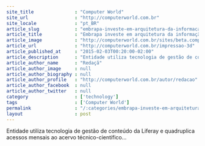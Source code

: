 ```yaml
---
site_title               : "Computer World"
site_url                 : "http://computerworld.com.br"
site_locale              : "pt_BR"
article_slug             : "embrapa-investe-em-arquitetura-da-informacao-para-novo-portal-web"
article_title            : "Embrapa investe em arquitetura da informação para novo portal web"
article_image            : "http://computerworld.com.br/sites/beta.computerworld.com.br/files/news_articles/625_embrapa.jpg"
article_url              : "http://computerworld.com.br/impressao-3d"
article_published_at     : "2015-02-03T00:20:00-02:00"
article_description      : "Entidade utiliza tecnologia de gestão de conteúdo da Liferay e quadruplica acessos mensais ao acervo técnico-científico..."
article_author_name      : "Redaçã"
article_author_image     : null
article_author_biography : null
article_author_profile   : "http://computerworld.com.br/autor/redacao"
article_author_facebook  : null
article_author_twitter   : null
category                 : ['technology']
tags                     : ['Computer World']
permalink                : "/:categories/embrapa-investe-em-arquitetura-da-informacao-para-novo-portal-web/"
layout                   : post
---
```


Entidade utiliza tecnologia de gestão de conteúdo da Liferay e quadruplica acessos mensais ao acervo técnico-científico...
